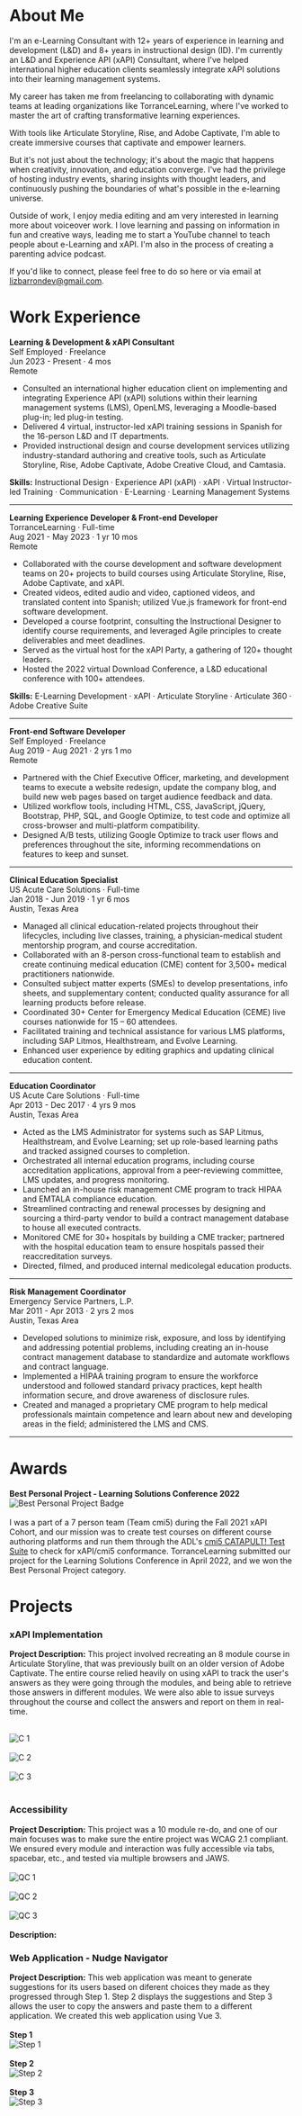 # About Me
I'm an e-Learning Consultant with 12+ years of experience in learning and development (L&D) and 8+ years in instructional design (ID). I'm currently an L&D and Experience API (xAPI) Consultant, where I've helped international higher education clients seamlessly integrate xAPI solutions into their learning management systems.

My career has taken me from freelancing to collaborating with dynamic teams at leading organizations like TorranceLearning, where I've worked to master the art of crafting transformative learning experiences. 

With tools like Articulate Storyline, Rise, and Adobe Captivate, I'm able to create immersive courses that captivate and empower learners. 

But it's not just about the technology; it's about the magic that happens when creativity, innovation, and education converge. I've had the privilege of hosting industry events, sharing insights with thought leaders, and continuously pushing the boundaries of what's possible in the e-learning universe.

Outside of work, I enjoy media editing and am very interested in learning more about voiceover work. I love learning and passing on information in fun and creative ways, leading me to start a YouTube channel to teach people about e-Learning and xAPI. I'm also in the process of creating a parenting advice podcast.

If you'd like to connect, please feel free to do so here or via email at <a href = "mailto: lizbarrondev@gmail.com">lizbarrondev@gmail.com</a>.

# Work Experience

<b>Learning & Development & xAPI Consultant</b><br>
Self Employed · Freelance<br>
Jun 2023 - Present · 4 mos<br>
Remote
- Consulted an international higher education client on implementing and integrating Experience API (xAPI) solutions within their learning management systems (LMS), OpenLMS, leveraging a Moodle-based plug-in; led plug-in testing.
- Delivered 4 virtual, instructor-led xAPI training sessions in Spanish for the 16-person L&D and IT departments.
- Provided instructional design and course development services utilizing industry-standard authoring and creative tools, such as Articulate Storyline, Rise, Adobe Captivate, Adobe Creative Cloud, and Camtasia.

<b>Skills:</b> Instructional Design · Experience API (xAPI) · xAPI · Virtual Instructor-led Training · Communication · E-Learning · Learning Management Systems
<hr>

<b>Learning Experience Developer & Front-end Developer</b><br>
TorranceLearning · Full-time<br>
Aug 2021 - May 2023 · 1 yr 10 mos<br>
Remote
- Collaborated with the course development and software development teams on 20+ projects to build courses using Articulate Storyline, Rise, Adobe Captivate, and xAPI.
- Created videos, edited audio and video, captioned videos, and translated content into Spanish; utilized Vue.js framework for front-end software development.
- Developed a course footprint, consulting the Instructional Designer to identify course requirements, and leveraged Agile principles to create deliverables and meet deadlines.
- Served as the virtual host for the xAPI Party, a gathering of 120+ thought leaders.
- Hosted the 2022 virtual Download Conference, a L&D educational conference with 100+ attendees.

<b>Skills:</b> E-Learning Development · xAPI · Articulate Storyline · Articulate 360 · Adobe Creative Suite
<hr>

<b>Front-end Software Developer</b><br>
Self Employed · Freelance<br>
Aug 2019 - Aug 2021 · 2 yrs 1 mo<br>
Remote
- Partnered with the Chief Executive Officer, marketing, and development teams to execute a website redesign, update the company blog, and build new web pages based on target audience feedback and data.
- Utilized workflow tools, including HTML, CSS, JavaScript, jQuery, Bootstrap, PHP, SQL, and Google Optimize, to test code and optimize all cross-browser and multi-platform compatibility.
- Designed A/B tests, utilizing Google Optimize to track user flows and preferences throughout the site, informing recommendations on features to keep and sunset.
<hr>

<b>Clinical Education Specialist</b><br>
US Acute Care Solutions · Full-time<br>
Jan 2018 - Jun 2019 · 1 yr 6 mos<br>
Austin, Texas Area
- Managed all clinical education-related projects throughout their lifecycles, including live classes, training, a physician-medical student mentorship program, and course accreditation.
- Collaborated with an 8-person cross-functional team to establish and create continuing medical education (CME) content for 3,500+ medical practitioners nationwide.
- Consulted subject matter experts (SMEs) to develop presentations, info sheets, and supplementary content; conducted quality assurance for all learning products before release.
- Coordinated 30+ Center for Emergency Medical Education (CEME) live courses nationwide for 15 – 60 attendees.
- Facilitated training and technical assistance for various LMS platforms, including SAP Litmos, Healthstream, and Evolve Learning.
- Enhanced user experience by editing graphics and updating clinical education content.
<hr>

<b>Education Coordinator</b><br>
US Acute Care Solutions · Full-time<br>
Apr 2013 - Dec 2017 · 4 yrs 9 mos<br>
Austin, Texas Area
- Acted as the LMS Administrator for systems such as SAP Litmus, Healthstream, and Evolve Learning; set up role-based learning paths and tracked assigned courses to completion.
- Orchestrated all internal education programs, including course accreditation applications, approval from a peer-reviewing committee, LMS updates, and progress monitoring.
- Launched an in-house risk management CME program to track HIPAA and EMTALA compliance education.
- Streamlined contracting and renewal processes by designing and sourcing a third-party vendor to build a contract management database to house all executed contracts.
- Monitored CME for 30+ hospitals by building a CME tracker; partnered with the hospital education team to ensure hospitals passed their reaccreditation surveys.
- Directed, filmed, and produced internal medicolegal education products.
<hr>

<b>Risk Management Coordinator</b><br>
Emergency Service Partners, L.P.<br>
Mar 2011 - Apr 2013 · 2 yrs 2 mos<br>
Austin, Texas Area
- Developed solutions to minimize risk, exposure, and loss by identifying and addressing potential problems, including creating an in-house contract management database to standardize and automate workflows and contract language.
- Implemented a HIPAA training program to ensure the workforce understood and followed standard privacy practices, kept health information secure, and drove awareness of disclosure rules.
- Created and managed a proprietary CME program to help medical professionals maintain competence and learn about new and developing areas in the field; administered the LMS and CMS.
<hr>

# Awards
<b>Best Personal Project - Learning Solutions Conference 2022</b><br>
<img src="{{site.baseurl | prepend: site.url}}assets/img/demofest-badge-best-personal-project.png" alt="Best Personal Project Badge" style="max-width: 75%;"/><br><br>
I was a part of a 7 person team (Team cmi5) during the Fall 2021 xAPI Cohort, and our mission was to create test courses on different course authoring platforms and run them through the ADL's <a href = "https://adlnet.gov/projects/cmi5-CATAPULT/">cmi5 CATAPULT! Test Suite</a> to check for xAPI/cmi5 conformance. TorranceLearning submitted our project for the Learning Solutions Conference in April 2022, and we won the Best Personal Project category.

# Projects
### xAPI Implementation
<b>Project Description:</b> This project involved recreating an 8 module course in Articulate Storyline, that was previously built on an older version of Adobe Captivate. The entire course relied heavily on using xAPI to track the user's answers as they were going through the modules, and being able to retrieve those answers in different modules. We were also able to issue surveys throughout the course and collect the answers and report on them in real-time.<br><br>

<img src="{{site.baseurl | prepend: site.url}}assets/img/C1.jpg" alt="C 1"/><br><br>
<img src="{{site.baseurl | prepend: site.url}}assets/img/C2.jpg" alt="C 2"/><br><br>
<img src="{{site.baseurl | prepend: site.url}}assets/img/C3.jpg" alt="C 3"/><br><br>

### Accessibility
<b>Project Description:</b> This project was a 10 module re-do, and one of our main focuses was to make sure the entire project was WCAG 2.1 compliant. We ensured every module and interaction was fully accessible via tabs, spacebar, etc., and tested via multiple browsers and JAWS.<br><br>
<img src="{{site.baseurl | prepend: site.url}}assets/img/QC1.jpg" alt="QC 1"/><br><br>
<img src="{{site.baseurl | prepend: site.url}}assets/img/QC2.jpg" alt="QC 2"/><br><br>
<img src="{{site.baseurl | prepend: site.url}}assets/img/QC3.jpg" alt="QC 3"/><br><br>
<b>Description:</b><br>

### Web Application - Nudge Navigator
<b>Project Description:</b> This web application was meant to generate suggestions for its users based on diferent choices they made as they progressed through Step 1. Step 2 displays the suggestions and Step 3 allows the user to copy the answers and paste them to a different application. We created this web application using Vue 3.<br><br>
<b>Step 1</b><br>
<img src="{{site.baseurl | prepend: site.url}}assets/img/NudgeNavigator-Step1.jpg" alt="Step 1"/><br><br>
<b>Step 2</b><br>
<img src="{{site.baseurl | prepend: site.url}}assets/img/NudgeNavigator-Step2.jpg" alt="Step 2"/><br><br>
<b>Step 3</b><br>
<img src="{{site.baseurl | prepend: site.url}}assets/img/NudgeNavigator-Step3.jpg" alt="Step 3"/><br>
